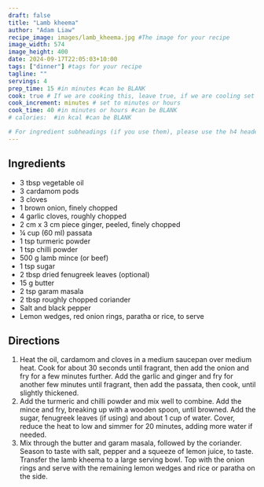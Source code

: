 ```yaml
---
draft: false
title: "Lamb kheema"
author: "Adam Liaw"
recipe_image: images/lamb_kheema.jpg #The image for your recipe
image_width: 574
image_height: 400
date: 2024-09-17T22:05:03+10:00
tags: ["dinner"] #tags for your recipe
tagline: ""
servings: 4
prep_time: 15 #in minutes #can be BLANK
cook: true # If we are cooking this, leave true, if we are cooling set to false
cook_increment: minutes # set to minutes or hours
cook_time: 40 #in minutes or hours #can be BLANK
# calories:  #in kcal #can be BLANK

# For ingredient subheadings (if you use them), please use the h4 header.  For print view I have those elements targeted
---
```



## Ingredients

- 3 tbsp vegetable oil
- 3 cardamom pods
- 3 cloves
- 1 brown onion, finely chopped
- 4 garlic cloves, roughly chopped
- 2 cm x 3 cm piece ginger, peeled, finely chopped
- ¼ cup (60 ml) passata
- 1 tsp turmeric powder
- 1 tsp chilli powder
- 500 g lamb mince (or beef)
- 1 tsp sugar
- 2 tbsp dried fenugreek leaves (optional)
- 15 g butter
- 2 tsp garam masala
- 2 tbsp roughly chopped coriander
- Salt and black pepper
- Lemon wedges, red onion rings, paratha or rice, to serve

## Directions

1. Heat the oil, cardamom and cloves in a medium saucepan over medium heat. Cook for about 30 seconds until fragrant, then add the onion and fry for a few minutes further. Add the garlic and ginger and fry for another few minutes until fragrant, then add the passata, then cook, until slightly thickened.
2. Add the turmeric and chilli powder and mix well to combine. Add the mince and fry, breaking up with a wooden spoon, until browned. Add the sugar, fenugreek leaves (if using) and about 1 cup of water. Cover, reduce the heat to low and simmer for 20 minutes, adding more water if needed.
3. Mix through the butter and garam masala, followed by the coriander. Season to taste with salt, pepper and a squeeze of lemon juice, to taste. Transfer the lamb kheema to a large serving bowl. Top with the onion rings and serve with the remaining lemon wedges and rice or paratha on the side.